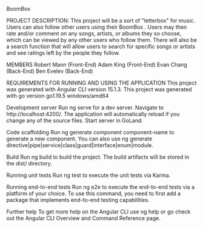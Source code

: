 BoomBox

PROJECT DESCRIPTION: This project will be a sort of "letterbox" for music.  Users can also follow other users using their BoomBox . Users may then rate and/or comment on any songs, artists, or albums they so choose, which can be viewed by any other users who follow them. There will also be a search function that will allow users to search for specific songs or artists and see ratings left by the people they follow.


MEMBERS
Robert Mann (Front-End)
Adam King (Front-End)
Evan Chang (Back-End)
Ben Evelev (Back-End)


REQUIREMENTS FOR RUNNING AND USING THE APPLICATION
This project was generated with Angular CLI version 15.1.3.
This project was generated with go version go1.19.5 windows/amd64

Development server
Run ng serve for a dev server. Navigate to http://localhost:4200/. The application will automatically reload if you change any of the source files.
Start server in GoLand.

Code scaffolding
Run ng generate component component-name to generate a new component. You can also use ng generate directive|pipe|service|class|guard|interface|enum|module.

Build
Run ng build to build the project. The build artifacts will be stored in the dist/ directory.

Running unit tests
Run ng test to execute the unit tests via Karma.

Running end-to-end tests
Run ng e2e to execute the end-to-end tests via a platform of your choice. To use this command, you need to first add a package that implements end-to-end testing capabilities.

Further help
To get more help on the Angular CLI use ng help or go check out the Angular CLI Overview and Command Reference page.
